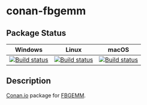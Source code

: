 # conan-fbgemm

## Package Status

| Windows | Linux | macOS |
|:-------:|:-----:|:-----:|
|[![Build status](https://ci.appveyor.com/api/projects/status/ia3cui1h7t1s5aa7/branch/testing%2Fcci.20210316?svg=true)](https://ci.appveyor.com/project/SpaceIm/conan-fbgemm)|[![Build status](https://github.com/SpaceIm/conan-fbgemm/workflows/.github/workflows/linux.yml/badge.svg?branch=testing%2Fcci.20210316)](https://github.com/SpaceIm/conan-fbgemm/actions/workflows/linux.yml?query=branch%3Atesting%2Fcci.20210316)|[![Build status](https://github.com/SpaceIm/conan-fbgemm/workflows/.github/workflows/macos.yml/badge.svg?branch=testing%2Fcci.20210316)](https://github.com/SpaceIm/conan-fbgemm/actions/workflows/macos.yml?query=branch%3Atesting%2Fcci.20210316)|

## Description

[Conan.io](https://conan.io) package for [FBGEMM](https://github.com/pytorch/FBGEMM).
